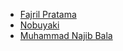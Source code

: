 - [Fajril Pratama](https://github.com/zapellass123)
- [Nobuyaki](https://github.com/nobuyaki)
- [Muhammad Najib Bala](https://github.com/NAJIB-B)
